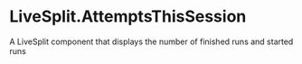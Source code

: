 # LiveSplit.AttemptsThisSession
A LiveSplit component that displays the number of finished runs and started runs
